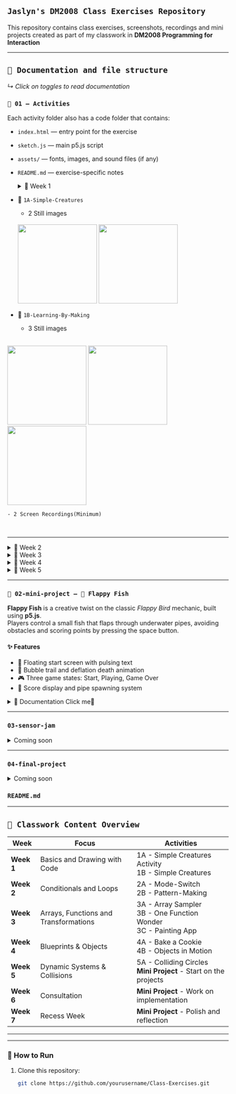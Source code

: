 ## `Jaslyn's DM2008 Class Exercises Repository`

This repository contains class exercises, screenshots, recordings and mini projects created as part of my classwork in **DM2008 Programming for Interaction**

---

## `📁 Documentation and file structure`

 *↳ Click on toggles to read documentation*

### `📂 01 – Activities `


Each activity folder also has a code folder that contains:

- `index.html` — entry point for the exercise
- `sketch.js` — main p5.js script
- `assets/` — fonts, images, and sound files (if any)
- `README.md` — exercise-specific notes




   <details> 
   <summary> 
   📂 Week 1
   </summary>

- 📂 `1A-Simple-Creatures`
    - 2 Still images
  </br>
    <image src="./01-activities/Week1/1A-Simple-Creatures/PonyResult.png" width="180" controls></image>
    <image src="./01-activities/Week1/1A-Simple-Creatures/PonyCode.png" height="180" controls></image>


- 📂 `1B-Learning-By-Making`
    - 3 Still images
</br>
  <image src="./01-activities/Week1/1B-Learning-By-Making/1B_GorgeNeeseInspo.png" width="180" controls></image>
  <image src="./01-activities/Week1/1B-Learning-By-Making/1B_GorgeNeeseVer2Inspo.png" height="180" controls></image>
  <image src="./01-activities/Week1/1B-Learning-By-Making/1B_RyojiIkedaInspo.png" width="180" controls></image>
  
    - 2 Screen Recordings(Minimum)
</br>


---

</details>




<details>

   <summary> 
   📂 Week 2

   </summary>

- 📂 `2A-Mode-Switch`
    - 3 Still images
    - 1 Screen Recordings
- 📂 `2B-Pattern-Making`
    - 3 Still images
    - 1 Screen Recordings`


---

</details>


<details>

   <summary> 
   📂 Week 3

   </summary>

- 📂 `3A-Array-Sampler`
   - 1 Screen Recordings
- 📂 `3B-One-function-wonder`
  - 3 Still images
- 📂 `3C-One-function-wonder`
  - 2 Still images
  - 1 Screen Recordings`

    </details>

<details>

   <summary> 
   📂 Week 4

   </summary>

- 📂 `4A-Bake-A-Cookie`
    - 1 Screen Recordings
- 📂 `4B-Objects-In-Motion`
    - 1 Screen Recordings

---
</details>

   <details>

   <summary> 
   📂 Week 5

   </summary>

- 📂 `5A-Colliding-Circles`
    - 1 Screen Recordings
- 📂 `Mini-Project-Start`
    

---
   </details>

  </details>

---
### `📂 02-mini-project – 🐠 Flappy Fish`

**Flappy Fish** is a creative twist on the classic *Flappy Bird* mechanic, built using **p5.js**.  
Players control a small fish that flaps through underwater pipes, avoiding obstacles and scoring points by pressing the space button.

#### ✨ Features

- 💨 Floating start screen with pulsing text
- 🫧 Bubble trail and deflation death animation
- 🎮 Three game states: Start, Playing, Game Over
- 🔢 Score display and pipe spawning system


<details>
 <summary> 
    📄 Documentation Click me🥺
</summary>


---
### Flappy Fish Documentation
#### 🧠 Creation Process Overview
- **Goal:** Combine prior lessons into a small playable game after flappy bird using OOP and game states.
   - Try things out and experiment
   - Simple but engaging mechanics
   - Use purely code and no sprite assets
   - Focus on the user experience and game juice

---

#### `📅 Development Timeline`

#### Week 5 — First Prototype
- Worked on provided guided code to make main mechanics work.
  <video src="assets/progress/week3-prototype.mp4" width="480" controls></video>

#### Week 6 — Consultation and Polish

- Tested shapes generated with code to create squish and squash effect.
- Added circles to pipes to make them look more 3D
- Added fishtail and realised that flappy fish sounds like a cool theme.

#### Week 7 — Polish

- Fixed bugs created by the initial circles
- Created a simple state machine for start, play, and game over
- Created bubbles and bubble trail to add more life and game juice to the underwater theme.
- Added speed and vertical movement for the pipes as the score increases to increase difficulty.

  **Polish**
- Refined color palette and visual consistency.
- Added floating start text and pulsing “Press SPACE” message.
- Introduced bubble particle effects and flipped death animation.

---

### 🎨 Visual Design

The game uses a soft **oceanic palette**:

| Element          | Color                      | RGBA                       |
|------------------|----------------------------|----------------------------|
| Fish             | Orange                     | `rgba(255, 169, 77, 1)`    |
| Background Light | Sky Blue                   | `rgba(179, 229, 252, 1)`   |
| Background Deep  | Ocean Blue                 | `rgba(2, 136, 209, 1)`     |
| Pipes            | Seaweed Green              | `rgba(129, 199, 132, 1)`   |
| Bubbles          | Light Blue (varying alpha) | `rgba(200, 230, 255, 0.5)` |





</details>

---
### ` 03-sensor-jam `
<details>
 <summary> 
 Coming soon
</summary>







</details>

---

### ` 04-final-project `
<details>
    <summary> 
    Coming soon
     </summary>







   </details>

### `README.md`

---

## `📅 Classwork Content Overview`

| Week       | Focus                                 | Activities                                                                     |
|------------|---------------------------------------|--------------------------------------------------------------------------------|
| **Week 1** | Basics and Drawing with Code          | 1A - Simple Creatures Activity <br/> 1B - Simple Creatures                     |
| **Week 2** | Conditionals and Loops                | 2A - Mode-Switch <br/> 2B - Pattern-Making                                     |
| **Week 3** | Arrays, Functions and Transformations | 3A - Array Sampler <br/> 3B - One Function Wonder <br/> 3C - Painting App      |
| **Week 4** | Blueprints & Objects                  | 4A - Bake a Cookie <br/> 4B - Objects in Motion                                |
| **Week 5** | Dynamic Systems & Collisions          | 5A - Colliding Circles<br/> **Mini Project** - Start on the projects           |
| **Week 6** | Consultation                          | **Mini Project** - Work on implementation                                      |
| **Week 7** | Recess Week                           | **Mini Project** - Polish and reflection                                       |

---



---

### 🚀 How to Run

1. Clone this repository:
   ```bash
   git clone https://github.com/yourusername/Class-Exercises.git

